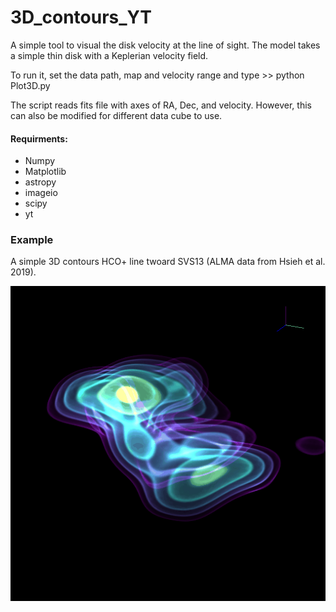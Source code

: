 # 3D_contours_YT


A simple tool to visual the disk velocity at the line of sight. The model takes a simple thin disk with a Keplerian velocity field. 

To run it, set the data path, map and velocity range and type >> python Plot3D.py

The script reads fits file with axes of RA, Dec, and velocity.
However, this can also be modified for different data cube to use.

#### Requirments:
* Numpy
* Matplotlib
* astropy
* imageio
* scipy
* yt

### Example
A simple 3D contours HCO+ line twoard SVS13 (ALMA data from Hsieh et al. 2019).

![image](https://github.com/tienhaohsieh/3D_contours_YT/blob/main/animax.gif)
